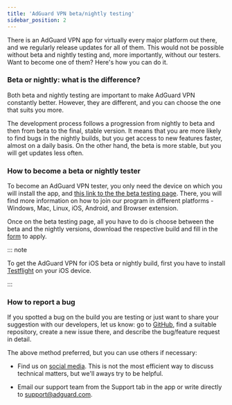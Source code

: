 ```yaml
---
title: 'AdGuard VPN beta/nightly testing'
sidebar_position: 2
---
```


There is an AdGuard VPN app for virtually every major platform out there, and we regularly release updates for all of them. This would not be possible without beta and nightly testing and, more importantly, without our testers. Want to become one of them? Here's how you can do it.

### Beta or nightly: what is the difference?

Both beta and nightly testing are important to make AdGuard VPN constantly better. However, they are different, and you can choose the one that suits you more.

The development process follows a progression from nightly to beta and then from beta to the final, stable version. It means that you are more likely to find bugs in the nightly builds, but you get access to new features faster, almost on a daily basis. On the other hand, the beta is more stable, but you will get updates less often.

### How to become a beta or nightly tester

To become an AdGuard VPN tester, you only need the device on which you will install the app, and [this link to the the beta testing page](https://adguard-vpn.com/en/beta.html). There, you will find more information on how to join our program in different platforms - Windows, Mac, Linux, iOS, Android, and Browser extension.

Once on the beta testing page, all you have to do is choose between the beta and the nightly versions, download the respective build and fill in the [form](https://surveys.adguard.com/en/vpn_beta_testing_program/form.html) to apply.

::: note

To get the AdGuard VPN for iOS beta or nightly build, first you have to install [Testflight](https://apps.apple.com/app/testflight/id899247664) on your iOS device.

:::

### How to report a bug

If you spotted a bug on the build you are testing or just want to share your suggestion with our developers, let us know: go to [GitHub](https://github.com/AdguardTeam/), find a suitable repository, create a new issue there, and describe the bug/feature request in detail.

The above method preferred, but you can use others if necessary:

- Find us on [social media](https://adguardvpn-help.com/en/discuss.html). This is not the most efficient way to discuss technical matters, but we'll aways try to be helpful.

- Email our support team from the Support tab in the app or write directly to [support@adguard.com](mailto:support@adguard.com).
